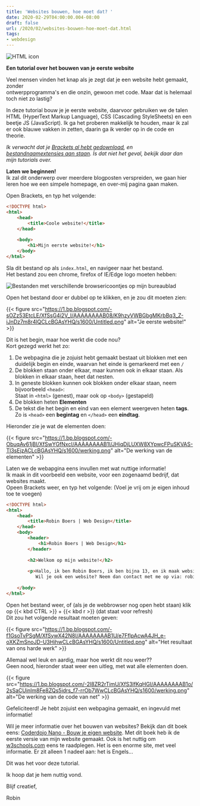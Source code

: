 ```yaml
---
title: 'Websites bouwen, hoe moet dat? '
date: 2020-02-29T04:00:00.004-08:00
draft: false
url: /2020/02/websites-bouwen-hoe-moet-dat.html
tags: 
- webdesign
---
```


![HTML icon](https://1.bp.blogspot.com/-8BVsGTCTpJA/XfSzOqIHv3I/AAAAAAAAB1c/onYrjjqMvvAr-hi77NCpvBJzAi2JzCUNgCLcBGAsYHQ/s200/Untitled.png)

**Een tutorial over het bouwen van je eerste website**  

Veel mensen vinden het knap als je zegt dat je een website hebt gemaakt, zonder  
ontwerpprogramma's en die onzin, gewoon met code. Maar dat is helemaal toch niet zo lastig?  
  
In deze tutorial bouw je je eerste website, daarvoor gebruiken we de talen HTML (HyperText Markup Language), CSS (Cascading StyleSheets) en een beetje JS (JavaScript). Ik ga het proberen makkelijk te houden, maar ik zal er ook blauwe vakken in zetten, daarin ga ik verder op in de code en theorie.  
  
_Ik verwacht dat je [Brackets al hebt gedownload](/2019/11/brackets-installeren.html), en [bestandnaamextensies aan staan](/2019/11/zo-zet-je-bestandsnaam-extensies-aan-in.html). Is dat niet het geval, bekijk daar dan mijn tutorials over._
  
**Laten we beginnen!**  
Ik zal dit onderwerp over meerdere blogposten verspreiden, we gaan hier leren hoe we een simpele homepage, en over-mij pagina gaan maken.  
  
Open Brackets, en typ het volgende:  
  
```html
<!DOCTYPE html>  
<html>  
    <head>
        <title>Coole website!</title>  
    </head>  
  
    <body>  
        <h1>Mijn eerste website!</h1>  
    </body>  
</html>
```  

Sla dit bestand op als `index.html`, en navigeer naar het bestand.  
Het bestand zou een chrome, firefox of IE/Edge logo moeten hebben:  
  
![Bestanden met verschillende browsericoontjes op mijn bureaublad](https://1.bp.blogspot.com/-00Ro7bVwLzk/XfSrhjOYRBI/AAAAAAAAB00/ORB72UgpruQsEPXSKNNI_mp7M8To5bm5gCLcBGAsYHQ/s1600/Untitled.png)

Open het bestand door er dubbel op te klikken, en je zou dit moeten zien:  

{{< figure src="https://1.bp.blogspot.com/-sOZz53EtcLE/XfSsG4i2V_I/AAAAAAAAB08/K9hzyVWBGbgMKrbBq3_Z-iJnDz7m8r4lQCLcBGAsYHQ/s1600/Untitled.png" alt="Je eerste website!" >}}
  
Dit is het begin, maar hoe werkt die code nou?  
Kort gezegd werkt het zo:  
  
1. De webpagina die je zojuist hebt gemaakt bestaat uit blokken met een duidelijk begin en einde, waarvan het einde is gemarkeerd met een `/`
2. De blokken staan onder elkaar, maar kunnen ook in elkaar staan. Als blokken in elkaar staan, heet dat nesten.  
3. In geneste blokken kunnen ook blokken onder elkaar staan, neem bijvoorbeeld `<head>`:  
Staat in `<html>` (genest), maar ook op `<body>` (gestapeld)  
4. De blokken heten **Elementen**  
5. De tekst die het begin en eind van een element weergeven heten **tags**. Zo is `<head>` een **begintag** en `</head>` een **eindtag**.  
  
Hieronder zie je wat de elementen doen:  

{{< figure src="https://1.bp.blogspot.com/-ObuqAv61jBI/XfSwYGfNxcI/AAAAAAAAB1I/JHiqDjLUXW8XYpwcFPuSKVAS-Tl3sEjzACLcBGAsYHQ/s1600/werking.png" alt="De werking van de elementen" >}}

Laten we de webapgina eens invullen met wat nuttige informatie!  
Ik maak in dit voorbeeld een website, voor een zogenaamd bedrijf, dat websites maakt.  
Opeen Brackets weer, en typ het volgende: (Voel je vrij om je eigen inhoud toe te voegen)  

```html
<!DOCTYPE html>  
<html>
    <head>  
        <title>Robin Boers | Web Design</title>  
    </head>
    <body>  
        <header>  
            <h1>Robin Boers | Web Design</h1>  
        </header>  
  
        <h2>Welkom op mijn website!</h2>  
  
        <p>Hallo, ik ben Robin Boers, ik ben bijna 13, en ik maak websites.<br> 
           Wil je ook een website? Neem dan contact met me op via: robin@geheimesite.nl</p>  
  
    </body>  
</html>
```  

Open het bestand weer, of (als je de webbrowser nog open hebt staan) klik op {{< kbd CTRL >}} + {{< kbd r >}} (dat staat voor refresh)  
Dit zou het volgende resultaat moeten geven:  

{{< figure src="https://1.bp.blogspot.com/-f1GsoTvPSgM/XfSywX42N8I/AAAAAAAAB1U/e7FflpAcwA4JH_e-oXKZmSnoJD-U3HihwCLcBGAsYHQ/s1600/Untitled.png" alt="Het resultaat van ons harde werk" >}}

Allemaal wel leuk en aardig, maar hoe werkt dit nou weer??  
Geen nood, hieronder staat weer een uitleg, met wat alle elementen doen.  
  
{{< figure src="https://1.bp.blogspot.com/-2l8ZR2rTimU/XfS3lfKqHGI/AAAAAAAAB1o/2sSaCUinlm8Fe8ZQs5idrs_f7-rrOb7WwCLcBGAsYHQ/s1600/werking.png" alt="De werking van de code van net" >}}

Gefeliciteerd! Je hebt zojuist een webpagina gemaakt, en ingevuld met informatie!

Wil je meer informatie over het bouwen van websites? Bekijk dan dit boek eens: [Coderdojo Nano - Bouw je eigen website](http://www.nano-tips.com/). Met dit boek heb ik de eerste versie van mijn website gemaakt. Ook is het nuttig om [w3schools.com](https://w3schools.com/) eens te raadplegen. Het is een enorme site, met veel informatie. Er zit alleen 1 nadeel aan: het is Engels...

Dit was het voor deze tutorial.

Ik hoop dat je hem nuttig vond.

Blijf creatief,

Robin
